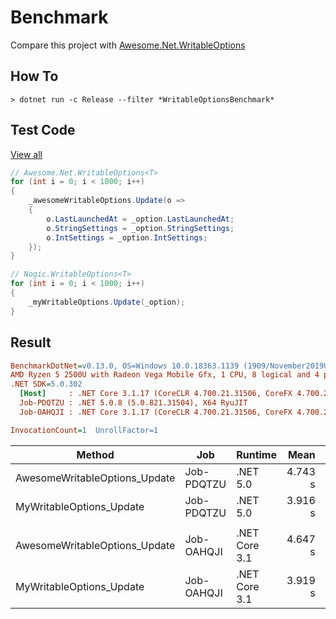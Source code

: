 # Benchmark

Compare this project with [Awesome.Net.WritableOptions](https://www.nuget.org/packages/Awesome.Net.WritableOptions)

## How To

```console
> dotnet run -c Release --filter *WritableOptionsBenchmark*
```

## Test Code

[View all](./WritableOptionsBenchmark.cs)

```cs
// Awesome.Net.WritableOptions<T>
for (int i = 0; i < 1000; i++)
{
    _awesomeWritableOptions.Update(o =>
    {
        o.LastLaunchedAt = _option.LastLaunchedAt;
        o.StringSettings = _option.StringSettings;
        o.IntSettings = _option.IntSettings;
    });
}

// Nogic.WritableOptions<T>
for (int i = 0; i < 1000; i++)
{
    _myWritableOptions.Update(_option);
}
```

## Result

``` ini
BenchmarkDotNet=v0.13.0, OS=Windows 10.0.18363.1139 (1909/November2019Update/19H2)
AMD Ryzen 5 2500U with Radeon Vega Mobile Gfx, 1 CPU, 8 logical and 4 physical cores
.NET SDK=5.0.302
  [Host]     : .NET Core 3.1.17 (CoreCLR 4.700.21.31506, CoreFX 4.700.21.31502), X64 RyuJIT
  Job-PDQTZU : .NET 5.0.8 (5.0.821.31504), X64 RyuJIT
  Job-OAHQJI : .NET Core 3.1.17 (CoreCLR 4.700.21.31506, CoreFX 4.700.21.31502), X64 RyuJIT

InvocationCount=1  UnrollFactor=1  
```

|                        Method |        Job |       Runtime |    Mean |    Error |   StdDev | Ratio | RatioSD |
|------------------------------ |----------- |-------------- |--------:|---------:|---------:|------:|--------:|
| AwesomeWritableOptions_Update | Job-PDQTZU |      .NET 5.0 | 4.743 s | 0.0948 s | 0.1419 s |  1.00 |    0.00 |
|      MyWritableOptions_Update | Job-PDQTZU |      .NET 5.0 | 3.916 s | 0.0766 s | 0.0679 s |  0.83 |    0.02 |
|                               |            |               |         |          |          |       |         |
| AwesomeWritableOptions_Update | Job-OAHQJI | .NET Core 3.1 | 4.647 s | 0.0575 s | 0.0538 s |  1.00 |    0.00 |
|      MyWritableOptions_Update | Job-OAHQJI | .NET Core 3.1 | 3.919 s | 0.0536 s | 0.0475 s |  0.84 |    0.01 |
